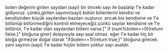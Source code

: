 bolen değerini girilen sayıdan (sayi) bir önceki sayı ile başlatıp 1'e kadar gidiyoruz.
çünkü,girilen sayının(sayi) bütün bölenlerini kendisi ve kendisinden küçük sayılardan bazıları ouşturur.
ancak biz kendisine ve 1'e bölünüp bölünmediğini kontrol etmeyeceğiz.çünkü sayılar kendisine ve 1'e bölünür,
1'e kadar olan sayılardan böleni varsa [" if (num%bolen==0){return false;}" bloğuna girer] dolayısıyla sayı asal olmaz.
eğer 1'e kadar hiç bir bloğa girmezse doğal olarak "if(bolen==1){return true;}" bloğuna girecek.
yani sayının (sayi) 1'e kadar hiçbir böleni yoktur sayı asaldır.
        
